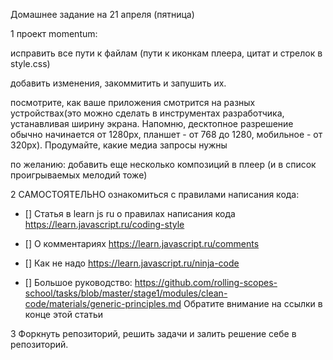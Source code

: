 Домашнее задание на 21 апреля (пятница)

1 проект momentum:

исправить все пути к файлам (пути к иконкам плеера, цитат и стрелок в style.css)

добавить изменения, закоммитить и запушить их.

посмотрите, как ваше приложения смотрится на разных устройствах(это можно сделать в инструментах разработчика, устанавливая ширину экрана. Напомню, десктопное разрешение обычно начинается от 1280px, планшет - от 768 до 1280, мобильное - от 320px). Продумайте, какие медиа запросы нужны

по желанию: добавить еще несколько композиций в плеер (и в список проигрываемых мелодий тоже)

2 САМОСТОЯТЕЛЬНО ознакомиться с правилами написания кода:

- [] Статья в learn js ru о правилах написания кода https://learn.javascript.ru/coding-style
- [] О комментариях https://learn.javascript.ru/comments
- [] Как не надо https://learn.javascript.ru/ninja-code

- [] Большое руководство:
https://github.com/rolling-scopes-school/tasks/blob/master/stage1/modules/clean-code/materials/generic-principles.md 
Обратите внимание на ссылки в конце этой статьи

3 Форкнуть репозиторий, решить задачи и залить решение себе в репозиторий. 
